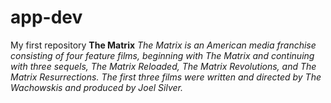 # app-dev
My first repository
**The Matrix**
*The Matrix is an American media franchise consisting of four feature films, beginning with The Matrix and continuing with three sequels, The Matrix Reloaded, The Matrix Revolutions, and The Matrix Resurrections. The first three films were written and directed by The Wachowskis and produced by Joel Silver.*
